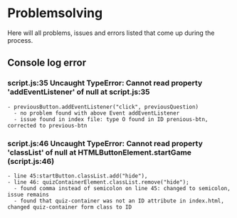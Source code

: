# Problemsolving
  Here will all problems, issues and errors listed that come up during the process.

## Console log error
### script.js:35 Uncaught TypeError: Cannot read property 'addEventListener' of null     at script.js:35
    - previousButton.addEventListener("click", previousQuestion)
      - no problem found with above Event addEventListener
      - issue found in index file: type O found in ID prenious-btn, corrected to previous-btn

### script.js:46 Uncaught TypeError: Cannot read property 'classList' of null at HTMLButtonElement.startGame (script.js:46)
    - line 45:startButton.classList.add("hide"),
    - line 46: quizContainerElement.classList.remove("hide");
      - found comma instead of semicolon on line 45: changed to semicolon, issue remains
      - found that quiz-container was not an ID attribute in index.html, changed quiz-container form class to ID

### 
